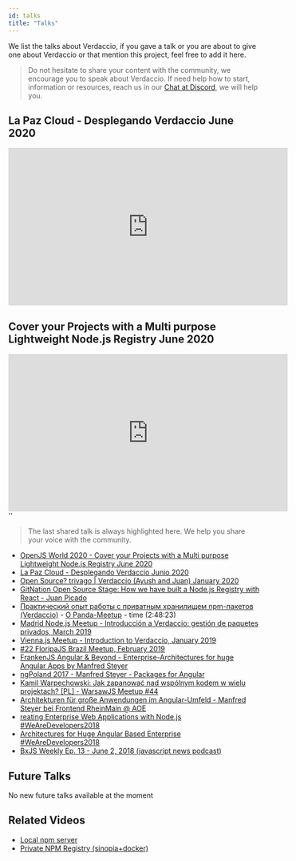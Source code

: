 ```yaml
---
id: talks
title: "Talks"
---
```


We list the talks about Verdaccio, if you gave a talk or you are about to give one about Verdaccio or that mention this project, feel free to add it here.

> Do not hesitate to share your content with the community, we encourage you to speak about Verdaccio.
> If need help how to start, information or resources, reach us in our [Chat at Discord](https://chat.verdaccio.org),
> we will help you.

## La Paz Cloud - Desplegando Verdaccio June 2020

<iframe width="560" height="315" src="https://www.youtube.com/embed/EWAxCgZQMAY?enablejsapi=1" frameborder="0" allow="accelerometer; autoplay; encrypted-media; gyroscope; picture-in-picture" allowfullscreen></iframe>

## Cover your Projects with a Multi purpose Lightweight Node.js Registry June 2020

<iframe width="560" height="315" src="https://www.youtube.com/embed/oVCjDWeehAQ?enablejsapi=1" frameborder="0" allow="accelerometer; autoplay; encrypted-media; gyroscope; picture-in-picture" allowfullscreen></iframe>
<div id="codefund">''</div>

> The last shared talk is always highlighted here. We help you share your voice with the community.

* [OpenJS World 2020 - Cover your Projects with a Multi purpose Lightweight Node.js Registry June 2020](https://www.youtube.com/embed/oVCjDWeehAQ)
* [La Paz Cloud - Desplegando Verdaccio Junio 2020](https://www.youtube.com/watch?v=EWAxCgZQMAY)
* [Open Source? trivago | Verdaccio (Ayush and Juan) January 2020](https://www.youtube.com/watch?v=A5CWxJC9xzc)
* [GitNation Open Source Stage: How we have built a Node.js Registry with React - Juan Picado](https://www.youtube.com/watch?v=gpjC8Qp9B9A)
* [Практический опыт работы с приватным хранилищем npm-пакетов (Verdaccio)](https://youtu.be/CnLA73E1BrE?t=10101) - [О Panda-Meetup](http://panda-meetup.ru/msk-frontend-meetup-2) - time (2:48:23)
* [Madrid Node.js Meetup - Introducción a Verdaccio: gestión de paquetes privados, March 2019](https://www.todojs.com/introduccion-a-verdaccio/)
* [Vienna.js Meetup - Introduction to Verdaccio, January 2019](https://www.youtube.com/watch?v=hDIFKzmoCaA)
* [#22 FloripaJS Brazil Meetup, February 2019](https://www.youtube.com/watch?v=iOp70_svQ_M&feature=youtu.be&t=7578)
* [FrankenJS Angular & Beyond - Enterprise-Architectures for huge Angular Apps by Manfred Steyer](https://youtu.be/dWdJkqhQFXU?t=613)
* [ngPoland 2017 - Manfred Steyer - Packages for Angular](https://youtu.be/3fMTdm7k_d0?t=662)
* [Kamil Warpechowski: Jak zapanować nad wspólnym kodem w wielu projektach? [PL] - WarsawJS Meetup #44](https://www.youtube.com/watch?v=JIlQ468xfbU&feature=youtu.be&t=609)
* [Architekturen für große Anwendungen im Angular-Umfeld - Manfred Steyer bei Frontend RheinMain @ AOE](https://youtu.be/eZ91bip6qm4?t=1010)
* [reating Enterprise Web Applications with Node.js #WeAreDevelopers2018](https://youtu.be/RWE6aV7p0Wk?t=682)
* [Architectures for Huge Angular Based Enterprise #WeAreDevelopers2018](https://youtu.be/q4XmAy6_ucw?t=551)
* [BxJS Weekly Ep. 13 - June 2, 2018 (javascript news podcast)](https://youtu.be/Xo8CzYGKXTs?list=PL_gX69xPLi-mqs5BJe-xPnOPT6K1Y5_ZQ&t=2732)

## Future Talks

No new future talks available at the moment

## Related Videos

* [Local npm server](https://www.youtube.com/watch?v=vc2wMwcDKOE)
* [Private NPM Registry (sinopia+docker)](https://www.youtube.com/watch?v=0TXTCrGaxKc)

